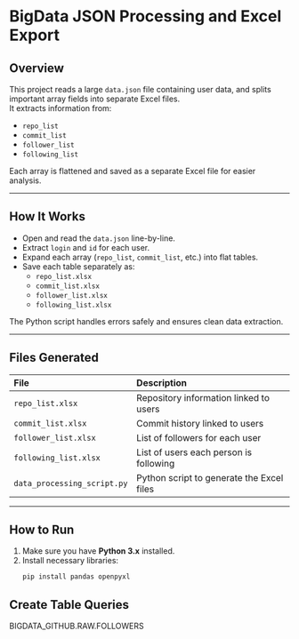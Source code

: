 # BigData JSON Processing and Excel Export

##  Overview
This project reads a large `data.json` file containing user data, and splits important array fields into separate Excel files.  
It extracts information from:
- `repo_list`
- `commit_list`
- `follower_list`
- `following_list`

Each array is flattened and saved as a separate Excel file for easier analysis.

---

##  How It Works
- Open and read the `data.json` line-by-line.
- Extract `login` and `id` for each user.
- Expand each array (`repo_list`, `commit_list`, etc.) into flat tables.
- Save each table separately as:
  - `repo_list.xlsx`
  - `commit_list.xlsx`
  - `follower_list.xlsx`
  - `following_list.xlsx`

The Python script handles errors safely and ensures clean data extraction.

---

##  Files Generated
| File | Description |
|:---|:---|
| `repo_list.xlsx` | Repository information linked to users |
| `commit_list.xlsx` | Commit history linked to users |
| `follower_list.xlsx` | List of followers for each user |
| `following_list.xlsx` | List of users each person is following |
| `data_processing_script.py` | Python script to generate the Excel files |

---

##  How to Run
1. Make sure you have **Python 3.x** installed.
2. Install necessary libraries:
   ```bash
   pip install pandas openpyxl

## Create Table Queries

BIGDATA_GITHUB.RAW.FOLLOWERS 

